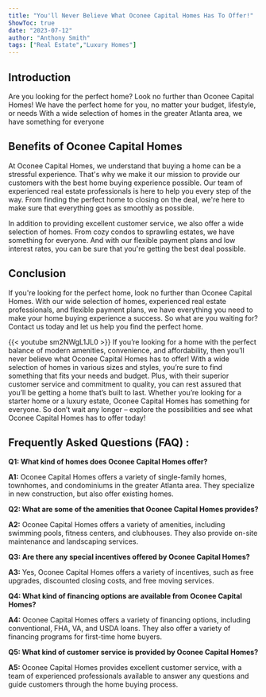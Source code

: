 ```yaml
---
title: "You'll Never Believe What Oconee Capital Homes Has To Offer!"
ShowToc: true 
date: "2023-07-12"
author: "Anthony Smith" 
tags: ["Real Estate","Luxury Homes"]
---
```

## Introduction

Are you looking for the perfect home? Look no further than Oconee Capital Homes! We have the perfect home for you, no matter your budget, lifestyle, or needs With a wide selection of homes in the greater Atlanta area, we have something for everyone 

## Benefits of Oconee Capital Homes

At Oconee Capital Homes, we understand that buying a home can be a stressful experience. That's why we make it our mission to provide our customers with the best home buying experience possible. Our team of experienced real estate professionals is here to help you every step of the way. From finding the perfect home to closing on the deal, we're here to make sure that everything goes as smoothly as possible. 

In addition to providing excellent customer service, we also offer a wide selection of homes. From cozy condos to sprawling estates, we have something for everyone. And with our flexible payment plans and low interest rates, you can be sure that you're getting the best deal possible. 

## Conclusion

If you're looking for the perfect home, look no further than Oconee Capital Homes. With our wide selection of homes, experienced real estate professionals, and flexible payment plans, we have everything you need to make your home buying experience a success. So what are you waiting for? Contact us today and let us help you find the perfect home.

{{< youtube sm2NWgL1JL0 >}} 
If you’re looking for a home with the perfect balance of modern amenities, convenience, and affordability, then you’ll never believe what Oconee Capital Homes has to offer! With a wide selection of homes in various sizes and styles, you’re sure to find something that fits your needs and budget. Plus, with their superior customer service and commitment to quality, you can rest assured that you’ll be getting a home that’s built to last. Whether you’re looking for a starter home or a luxury estate, Oconee Capital Homes has something for everyone. So don’t wait any longer – explore the possibilities and see what Oconee Capital Homes has to offer today!

## Frequently Asked Questions (FAQ) :
**Q1: What kind of homes does Oconee Capital Homes offer?**

**A1:** Oconee Capital Homes offers a variety of single-family homes, townhomes, and condominiums in the greater Atlanta area. They specialize in new construction, but also offer existing homes. 

**Q2: What are some of the amenities that Oconee Capital Homes provides?**

**A2:** Oconee Capital Homes offers a variety of amenities, including swimming pools, fitness centers, and clubhouses. They also provide on-site maintenance and landscaping services. 

**Q3: Are there any special incentives offered by Oconee Capital Homes?**

**A3:** Yes, Oconee Capital Homes offers a variety of incentives, such as free upgrades, discounted closing costs, and free moving services. 

**Q4: What kind of financing options are available from Oconee Capital Homes?**

**A4:** Oconee Capital Homes offers a variety of financing options, including conventional, FHA, VA, and USDA loans. They also offer a variety of financing programs for first-time home buyers. 

**Q5: What kind of customer service is provided by Oconee Capital Homes?**

**A5:** Oconee Capital Homes provides excellent customer service, with a team of experienced professionals available to answer any questions and guide customers through the home buying process.



